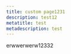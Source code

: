 ```yaml
---
title: custom page1231
description: test12
metatitle: test
metadescription: test
---
```

erwwerwerw12332